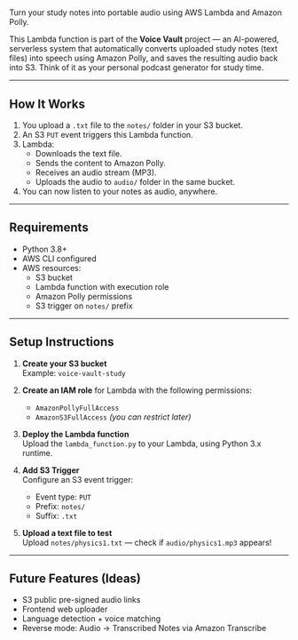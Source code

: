 #

Turn your study notes into portable audio using AWS Lambda and Amazon Polly.

This Lambda function is part of the **Voice Vault** project — an AI-powered, serverless system that automatically converts uploaded study notes (text files) into speech using Amazon Polly, and saves the resulting audio back into S3. Think of it as your personal podcast generator for study time.

---

## How It Works

1. You upload a `.txt` file to the `notes/` folder in your S3 bucket.
2. An S3 `PUT` event triggers this Lambda function.
3. Lambda:
   - Downloads the text file.
   - Sends the content to Amazon Polly.
   - Receives an audio stream (MP3).
   - Uploads the audio to `audio/` folder in the same bucket.
4. You can now listen to your notes as audio, anywhere.

---

## Requirements

- Python 3.8+
- AWS CLI configured
- AWS resources:
  - S3 bucket
  - Lambda function with execution role
  - Amazon Polly permissions
  - S3 trigger on `notes/` prefix

---

## Setup Instructions

1. **Create your S3 bucket**  
   Example: `voice-vault-study`

2. **Create an IAM role** for Lambda with the following permissions:
   - `AmazonPollyFullAccess`
   - `AmazonS3FullAccess` *(you can restrict later)*

3. **Deploy the Lambda function**  
   Upload the `lambda_function.py` to your Lambda, using Python 3.x runtime.

4. **Add S3 Trigger**  
   Configure an S3 event trigger:
   - Event type: `PUT`
   - Prefix: `notes/`
   - Suffix: `.txt`

5. **Upload a text file to test**  
   Upload `notes/physics1.txt` — check if `audio/physics1.mp3` appears!

---

## Future Features (Ideas)

- S3 public pre-signed audio links
- Frontend web uploader
- Language detection + voice matching
- Reverse mode: Audio → Transcribed Notes via Amazon Transcribe


